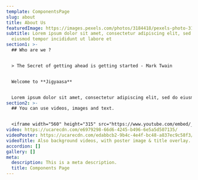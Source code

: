 ```yaml
---
template: ComponentsPage
slug: about
title: About Us
featuredImage: https://images.pexels.com/photos/3184418/pexels-photo-3184418.jpeg?auto=compress&cs=tinysrgb&dpr=2&h=750&w=1260
subtitle: Lorem ipsum dolor sit amet, consectetur adipiscing elit, sed do
  eiusmod tempor incididunt ut labore et
section1: >-
  ## Who are we ?


  > The Secret of getting ahead is getting started - Mark Twain


  Welcome to **Jigyaasa**


  Lorem ipsum dolor sit amet, consectetur adipiscing elit, sed do eiusmod tempor incididunt ut labore et dolore magna aliqua. Ut enim ad minim veniam, quis nostrud exercitation ullamco laboris nisi ut aliquip ex ea commodo consequat. Duis aute irure dolor in reprehenderit in voluptate velit esse cillum dolore eu
section2: >-
  ## You can use videos, images and text.


  <iframe width="560" height="315" src="https://www.youtube.com/embed/_m2CHvfVK5I" frameborder="0" allow="accelerometer; autoplay; clipboard-write; encrypted-media; gyroscope; picture-in-picture" allowfullscreen></iframe>
video: https://ucarecdn.com/e6979298-66d6-4245-b496-6e5a5d507135/
videoPoster: https://ucarecdn.com/edabbcb2-9b4c-4e4f-bc48-a837ec9c58f3/
videoTitle: Also background videos, with poster image & title overlay.
accordion: []
gallery: []
meta:
  description: This is a meta description.
  title: Components Page
---
```

